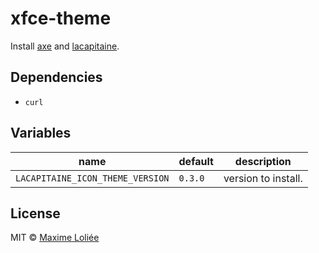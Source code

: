 # xfce-theme

Install [axe](https://www.xfce-look.org/content/show.php/axe?content=73291) and
[lacapitaine](https://github.com/keeferrourke/la-capitaine-icon-theme).

## Dependencies

- `curl`

## Variables

name             | default   | description
-----------------|-----------|----------------------------------
`LACAPITAINE_ICON_THEME_VERSION` | `0.3.0` | version to install.

## License

MIT © [Maxime Loliée](https://github.com/loliee/)
